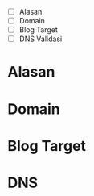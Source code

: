 <!-- ###READ THIS FIRST#### 

Read our Guideline
https://github.com/WapBlog-ID/List/wiki/Guideline

Read our Format Submition
https://github.com/WapBlog-ID/List/wiki/Format
-->

- [ ] Alasan
- [ ] Domain
- [ ] Blog Target
- [ ] DNS Validasi

<!-- 
Beri huruf x ditengah kurung siku untuk langkah yang selesai.
Contoh
[ ] menjadi [x] 
-->

Alasan
====
<!-- Jelaskan alasanmu disini -->

Domain
====
<!-- Tuliskan nama domainmu yang berkaitan dengan extensi -->

Blog Target
====
<!-- Masukan blog terget -->

DNS
====
<!-- Verifikasi DNS TXT via dig https://toolbox.googleapps.com/apps/dig/#TXT/ -->

<!-- Masukan baris TXT wapblog-domain-verification 

contoh:
foobar.space. 299 IN TXT "wapblog-domain-verification=fs.wbq.me"
-->

```

```
